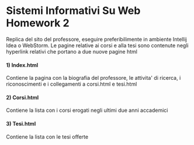 # Sistemi Informativi Su Web Homework 2
Replica del sito del professore, eseguire preferibilimente in ambiente Intellij Idea o WebStorm. Le pagine relative ai corsi e alla tesi sono contenute negli hyperlink relativi che portano a due nuove pagine html

#### 1) Index.html

Contiene la pagina con la biografia del professore, le attivita' di ricerca, i riconoscimenti e i collegamenti a corsi.html e tesi.html

#### 2) Corsi.html

Contiene la lista con i corsi erogati negli ultimi due anni accademici

#### 3) Tesi.html

Contiene la lista con le tesi offerte
